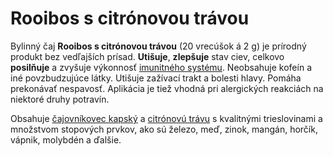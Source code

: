 Rooibos s citrónovou trávou
===========================

Bylinný čaj **Rooibos s citrónovou trávou** (20 vrecúšok á 2 g) je prírodný
produkt bez vedľajších prísad. **Utišuje**, **zlepšuje** stav ciev, celkovo
**posilňuje** a zvyšuje výkonnosť [imunitného systému](/diagnozy/imunita).
Neobsahuje kofeín a iné povzbudzujúce látky. Utišuje zažívací trakt a bolesti
hlavy. Pomáha prekonávať nespavosť. Aplikácia je tiež vhodná pri alergických
reakciách na niektoré druhy potravín.

Obsahuje [čajovníkovec kapský](/bylinky/rooibos-kapsky/) a [citrónovú
trávu](/sip/p/citronova-trava/) s kvalitnými trieslovinami a
množstvom stopových prvkov, ako sú železo, meď, zinok, mangán, horčík, vápnik,
molybdén a ďalšie.

